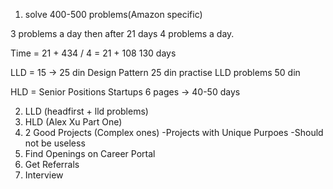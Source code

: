 1. solve 400-500 problems(Amazon specific)

3 problems a day then after 21 days
4 problems a day.


 
Time = 21 + 434 / 4 = 21 + 108
130 days

LLD = 15 -> 25 din Design Pattern
			25 din practise LLD problems
			50 din

HLD = Senior Positions Startups
	6 pages -> 40-50 days

2. LLD (headfirst + lld problems)
3. HLD (Alex Xu Part One)
4. 2 Good Projects (Complex ones)
	-Projects with Unique Purpoes
	-Should not be useless
5. Find Openings on Career Portal
6. Get Referrals
7. Interview